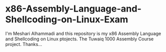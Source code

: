 # x86-Assembly-Language-and-Shellcoding-on-Linux-Exam
I'm Meshari Alhammadi and this repository is my x86 Assembly Language and Shellcoding on Linux ptojects.
The Tuwaiq 1000 Assembly Course project.
Thanks...
